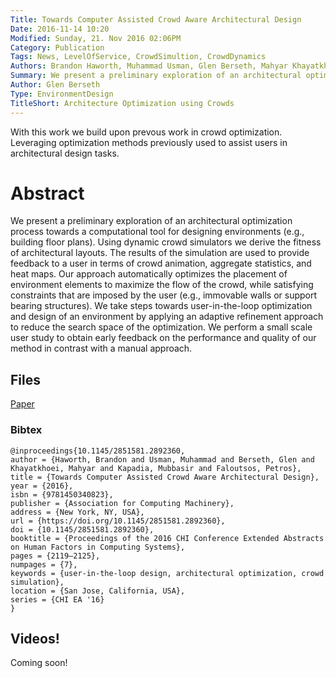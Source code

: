 ```yaml
---
Title: Towards Computer Assisted Crowd Aware Architectural Design
Date: 2016-11-14 10:20
Modified: Sunday, 21. Nov 2016 02:06PM 
Category: Publication
Tags: News, LevelOfService, CrowdSimultion, CrowdDynamics
Authors: Brandon Haworth, Muhammad Usman, Glen Berseth, Mahyar Khayatkhoei, Mubbasir Turab Kapadia, Petros Faloutsos
Summary: We present a preliminary exploration of an architectural optimization process towards a computational tool for designing environments (e.g., building floor plans). Using dynamic crowd simulators we derive the fitness of architectural layouts. The results of the simulation are used to provide feedback to a user in terms of crowd animation, aggregate statistics, and heat maps. Our approach automatically optimizes the placement of environment elements to maximize the flow of the crowd, while satisfying constraints that are imposed by the user (e.g., immovable walls or support bearing structures). We take steps towards user-in-the-loop optimization and design of an environment by applying an adaptive refinement approach to reduce the search space of the optimization. We perform a small scale user study to obtain early feedback on the performance and quality of our method in contrast with a manual approach.
Author: Glen Berseth
Type: EnvironmentDesign
TitleShort: Architecture Optimization using Crowds
---
```


With this work we build upon prevous work in crowd optimization. Leveraging optimization methods previously used to assist users in architectural design tasks.
									

# Abstract

We present a preliminary exploration of an architectural optimization process towards a computational tool for designing environments (e.g., building floor plans). Using dynamic crowd simulators we derive the fitness of architectural layouts. The results of the simulation are used to provide feedback to a user in terms of crowd animation, aggregate statistics, and heat maps. Our approach automatically optimizes the placement of environment elements to maximize the flow of the crowd, while satisfying constraints that are imposed by the user (e.g., immovable walls or support bearing structures). We take steps towards user-in-the-loop optimization and design of an environment by applying an adaptive refinement approach to reduce the search space of the optimization. We perform a small scale user study to obtain early feedback on the performance and quality of our method in contrast with a manual approach.

## Files

[Paper](/projects/acclmesh/CHI_2016_CODE.pdf)

### Bibtex

```
@inproceedings{10.1145/2851581.2892360,
author = {Haworth, Brandon and Usman, Muhammad and Berseth, Glen and Khayatkhoei, Mahyar and Kapadia, Mubbasir and Faloutsos, Petros},
title = {Towards Computer Assisted Crowd Aware Architectural Design},
year = {2016},
isbn = {9781450340823},
publisher = {Association for Computing Machinery},
address = {New York, NY, USA},
url = {https://doi.org/10.1145/2851581.2892360},
doi = {10.1145/2851581.2892360},
booktitle = {Proceedings of the 2016 CHI Conference Extended Abstracts on Human Factors in Computing Systems},
pages = {2119–2125},
numpages = {7},
keywords = {user-in-the-loop design, architectural optimization, crowd simulation},
location = {San Jose, California, USA},
series = {CHI EA '16}
}
```

## Videos!

Coming soon!

